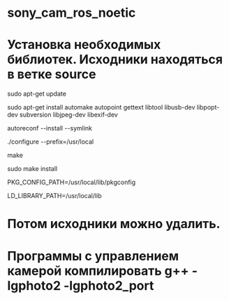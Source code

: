 # sony_cam_ros_noetic 
# Установка необходимых библиотек. Исходники находяться в ветке source

sudo apt-get update

sudo apt-get install automake autopoint gettext libtool libusb-dev libpopt-dev subversion libjpeg-dev libexif-dev

autoreconf --install --symlink

./configure --prefix=/usr/local

make

sudo make install

PKG_CONFIG_PATH=/usr/local/lib/pkgconfig

LD_LIBRARY_PATH=/usr/local/lib

# Потом исходники можно удалить.

# Программы с управлением камерой компилировать g++ -lgphoto2 -lgphoto2_port
